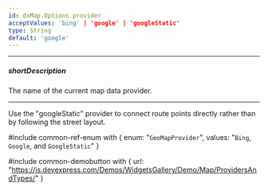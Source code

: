```yaml
---
id: dxMap.Options.provider
acceptValues: 'bing' | 'google' | 'googleStatic'
type: String
default: 'google'
---
```

---
##### shortDescription
The name of the current map data provider.

---
Use the "googleStatic" provider to connect route points directly rather than by following the street layout.

#include common-ref-enum with {
    enum: "`GeoMapProvider`",
    values: "`Bing`, `Google`, and `GoogleStatic`"
}

#include common-demobutton with {
    url: "https://js.devexpress.com/Demos/WidgetsGallery/Demo/Map/ProvidersAndTypes/"
}